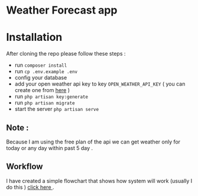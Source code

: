 
# Weather Forecast app

# Installation

After cloning the repo please follow these steps :

- run `composer install`
- run `cp .env.example .env`
- config your database 
- add your open weather api key to key `OPEN_WEATHER_API_KEY` ( you can create one from [here](https://home.openweathermap.org/api_keys) )
- run `php artisan key:generate` 
- run `php artisan migrate`
- start the server `php artisan serve`

## Note : 

Because I am using the free plan of the api we can get weather only for today or any day within past 5 day .

## Workflow 

I have created a simple flowchart that shows how system will work (usually I do this ) [click here ](shorturl.at/dejR6) .
